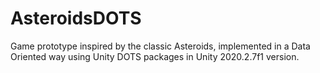 # AsteroidsDOTS
Game prototype inspired by the classic Asteroids, implemented in a Data Oriented way using Unity DOTS packages in Unity 2020.2.7f1 version.
